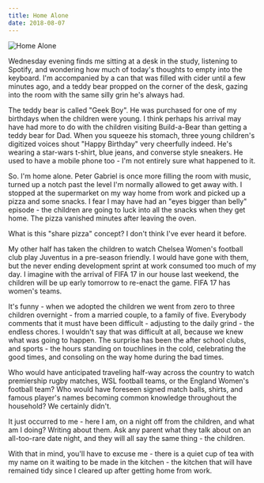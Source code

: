 ```yaml
---
title: Home Alone
date: 2018-08-07
---
```


![Home Alone](https://source.unsplash.com/_nRpqIBM40Q/1600x900)

Wednesday evening finds me sitting at a desk in the study, listening to Spotify, and wondering how much of today's thoughts to empty into the keyboard. I'm accompanied by a can that was filled with cider until a few minutes ago, and a teddy bear propped on the corner of the desk, gazing into the room with the same silly grin he's always had.

The teddy bear is called "Geek Boy". He was purchased for one of my birthdays when the children were young. I think perhaps his arrival may have had more to do with the children visiting Build-a-Bear than getting a teddy bear for Dad. When you squeeze his stomach, three young children's digitized voices shout "Happy Birthday" very cheerfully indeed. He's wearing a star-wars t-shirt, blue jeans, and converse style sneakers. He used to have a mobile phone too - I'm not entirely sure what happened to it.

So. I'm home alone. Peter Gabriel is once more filling the room with music, turned up a notch past the level I'm normally allowed to get away with. I stopped at the supermarket on my way home from work and picked up a pizza and some snacks. I fear I may have had an "eyes bigger than belly" episode - the children are going to luck into all the snacks when they get home. The pizza vanished minutes after leaving the oven.

What is this "share pizza" concept? I don't think I've ever heard it before.

My other half has taken the children to watch Chelsea Women's football club play Juventus in a pre-season friendly. I would have gone with them, but the never ending development sprint at work consumed too much of my day. I imagine with the arrival of FIFA 17 in our house last weekend, the children will be up early tomorrow to re-enact the game. FIFA 17 has women's teams.

It's funny - when we adopted the children we went from zero to three children overnight - from a married couple, to a family of five. Everybody comments that it must have been difficult - adjusting to the daily grind - the endless chores. I wouldn't say that was difficult at all, because we knew what was going to happen. The surprise has been the after school clubs, and sports - the hours standing on touchlines in the cold, celebrating the good times, and consoling on the way home during the bad times.

Who would have anticipated traveling half-way across the country to watch premiership rugby matches, WSL football teams, or the England Women's football team? Who would have foreseen signed match balls, shirts, and famous player's names becoming common knowledge throughout the household? We certainly didn't.

It just occurred to me - here I am, on a night off from the children, and what am I doing? Writing about them. Ask any parent what they talk about on an all-too-rare date night, and they will all say the same thing - the children.

With that in mind, you'll have to excuse me - there is a quiet cup of tea with my name on it waiting to be made in the kitchen - the kitchen that will have remained tidy since I cleared up after getting home from work.